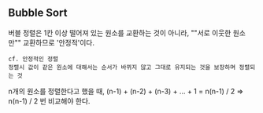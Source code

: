 ## Bubble Sort

버블 정렬은 1칸 이상 떨어져 있는 원소를 교환하는 것이 아니라,
""서로 이웃한 원소만"" 교환하므로 '안정적'이다.

    cf. 안정적인 정렬
    정렬시 값이 같은 원소에 대해서는 순서가 바뀌지 않고 그대로 유지되는 것을 보장하며 정렬되는 것

n개의 원소를 정렬한다고 했을 때,
(n-1) + (n-2) + (n-3) + ... + 1 = n(n-1) / 2
=> n(n-1) / 2 번 비교해야 한다.
